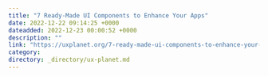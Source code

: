 ```yaml
---
title: "7 Ready-Made UI Components to Enhance Your Apps"
date: 2022-12-22 09:14:25 +0000
dateadded: 2022-12-23 00:00:52 +0000
description: ""
link: "https://uxplanet.org/7-ready-made-ui-components-to-enhance-your-apps-2af1202014f8?source=rss----819cc2aaeee0---4"
category:
directory: _directory/ux-planet.md
---
```

